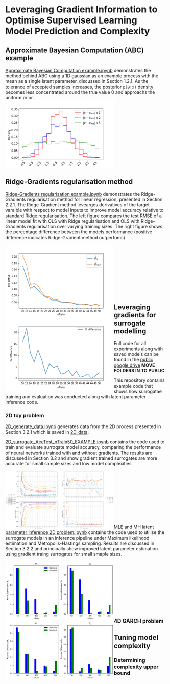 # Leveraging Gradient Information to Optimise Supervised Learning Model Prediction and Complexity

 ## Approximate Bayesian Computation (ABC) example
[Approximate Bayesian Computation example.ipynb](ABC_example/Approximate%20Bayesian%20Computation%20example.ipynb) demonstrates the method behind ABC using a 1D gaussian as an example process with the mean as a single latent parameter, discussed in Section 1.2.1. As the tolerance of accepted samples increases, the posterior `p(θ|x)` density becomes less concentrated around the true value 0 and approachs the uniform prior.  
<img  src="ABC_example/ABC_ex.png" width="340" align="center" />



## Ridge-Gradients regularisation method
[Ridge-Gradients regularisation example.ipynb](Regularising%20regression%20with%20gradients/Ridge-Gradient%20regularisation%20example.ipynb) demonstrates the Ridge-Gradients regularisation method for linear regression, presented in Section 2.2.1. The Ridge-Gradient method levearges derivatives of the target varaible with respect to model inputs to improve model accuracy relative to standard Ridge regularisation. The left figure compares the test RMSE of a linear model fit with OLS with Ridge regularisation and OLS with Ridge-Gradients regularisation over varying training sizes. The right figure shows the percentage difference between the models performance (positive difference indicates Ridge-Gradient method outperfoms).

<img  src="Regularising%20regression%20with%20gradients/beta_versus_betarg_rmse.png" width="340" align="left" />
<img  src="Regularising%20regression%20with%20gradients/beta_versus_betarg_diff.png" width="340" align="left" />

<br />
<br />
<br />
<br />
<br />
<br />
<br />
<br />
<br />

## Leveraging gradients for surrogate modelling 
Full code for all experiments along with saved models can be found in the [public google drive](https://drive.google.com/drive/folders/1J7srZbZPS6UhE43GFXP3Gkd3TmEvT-6f?usp=sharing) **MOVE FOLDERS IN TO PUBLIC**

This repository contains example code that shows how surrogatae training and evaluation was conducted along with latent parameter inference code.
### 2D toy problem

[2D_generate_data.ipynb](Surrogate%20modelling/2D/2D_generate_data.ipynb) generates data from the 2D process presented in Section 3.2.1 which is saved in [2D_data](Surrogate%20modelling/2D/2D_data).

[2D_surrogate_AccTest_nTrain50_EXAMPLE.ipynb](Surrogate%20modelling/2D/2D_surrogate_AccTest_nTrain50_EXAMPLE.ipynb) contains the code used to train and evaluate surrogate model accuracy, comparing the performance of neural networks trained with and without gradients. The results are discussed in Section 3.2 and show gradient trained surrogates are more accurate for small sample sizes and low model complexities. 

<img  src="Toy%20problems/2D/2d_complexity.png" width="340" align="left" />

<br />
<br />
<br />
<br />
<br />
<br />
<br />
<br />
<br />

[MLE and MH latent parameter inference 2D problem.ipynb](Surrogate%20modelling/2D/MLE%20and%20MH%20latent%20paramater%20inference%202D%20problem.ipynb) contains the code used to utilise the surrogate models in an inference pipeline under Maximum likelihood estimation and Metropolis-Hastings sampling. Results are discussed in Section 3.2.2 and principally show improved latent parameter estimation using gradient traing surrogates for small smaple sizes.

<img  src="Toy%20problems/2D/2d_MLE_diff_55.png" width="340" align="left" />
<img  src="Toy%20problems/2D/2d_MH_diff_55.png" width="340" align="left" />

<br />
<br />
<br />
<br />
<br />
<br />
<br />
<br />
<br />

### 4D GARCH problem

## Tuning model complexity
### Determining complexity upper bound
